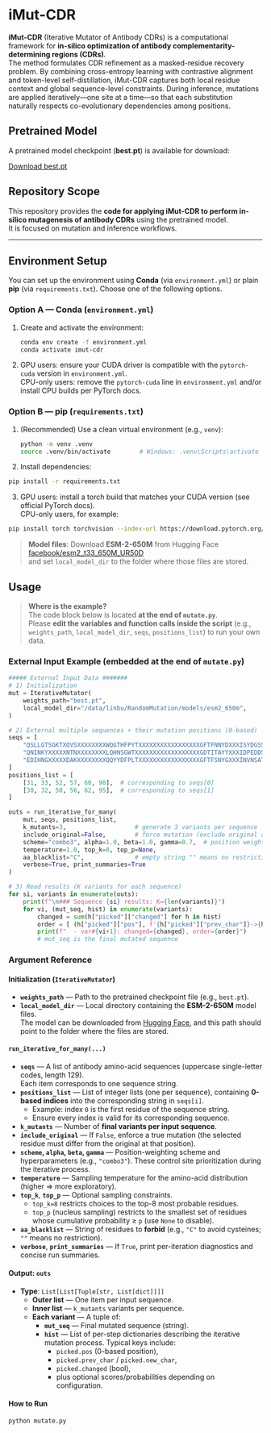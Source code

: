 # iMut-CDR

**iMut-CDR** (Iterative Mutator of Antibody CDRs) is a computational framework for **in-silico optimization of antibody complementarity-determining regions (CDRs)**.  
The method formulates CDR refinement as a masked-residue recovery problem. By combining cross-entropy learning with contrastive alignment and token-level self-distillation, iMut-CDR captures both local residue context and global sequence-level constraints. During inference, mutations are applied iteratively—one site at a time—so that each substitution naturally respects co-evolutionary dependencies among positions.

## Pretrained Model

A pretrained model checkpoint (**best.pt**) is available for download:

[Download best.pt](https://drive.google.com/file/d/1mLfoSNwKDw0c9Fmc1ajxK7nrHLgFSKp-/view?usp=sharing)

## Repository Scope

This repository provides the **code for applying iMut-CDR to perform in-silico mutagenesis of antibody CDRs** using the pretrained model.  
It is focused on mutation and inference workflows.

---

## Environment Setup

You can set up the environment using **Conda** (via `environment.yml`) or plain **pip** (via `requirements.txt`). Choose one of the following options.

### Option A — Conda (`environment.yml`)

1. Create and activate the environment:
   ```bash
   conda env create -f environment.yml
   conda activate imut-cdr
2. GPU users: ensure your CUDA driver is compatible with the `pytorch-cuda` version in `environment.yml`.  
   CPU-only users: remove the `pytorch-cuda` line in `environment.yml` and/or install CPU builds per PyTorch docs.

### Option B — pip (`requirements.txt`)

1. (Recommended) Use a clean virtual environment (e.g., `venv`):
   ```bash
   python -m venv .venv
   source .venv/bin/activate        # Windows: .venv\Scripts\activate
2. Install dependencies:
```bash
pip install -r requirements.txt
```
3. GPU users: install a torch build that matches your CUDA version (see official PyTorch docs).  
   CPU-only users, for example:
```bash
pip install torch torchvision --index-url https://download.pytorch.org/whl/cpu
```

> **Model files**: Download **ESM-2-650M** from Hugging Face  
> [facebook/esm2_t33_650M_UR50D](https://huggingface.co/facebook/esm2_t33_650M_UR50D)  
> and set `local_model_dir` to the folder where those files are stored.


## Usage

> **Where is the example?**  
> The code block below is located **at the end of `mutate.py`**.  
> Please **edit the variables and function calls inside the script** (e.g., `weights_path`, `local_model_dir`, `seqs`, `positions_list`) to run your own data.

### External Input Example (embedded at the end of `mutate.py`)
```python
##### External Input Data #######
# 1) Initialization
mut = IterativeMutator(
    weights_path="best.pt",
    local_model_dir="/data/linbu/RandomMutation/models/esm2_650m",
)

# 2) External multiple sequences + their mutation positions (0-based)
seqs = [
    "QSLLGTSGKTXQVSXXXXXXXXWQGTHFPYTXXXXXXXXXXXXXXXXXGFTFNNYDXXXISYDGSSTXXXARLGHYXXXXXXXXXXXXXXXXXXX",
    "QNINKYXXXXXNTNXXXXXXXXLQHNSGWTXXXXXXXXXXXXXXXXXXGDTITAYYXXXIDPEDDSTXXXTTGVAGPYYFDYXXXXXXXXXXXXX",
    "EDIHNGXXXXXDAKXXXXXXXXQQYYDFPLTXXXXXXXXXXXXXXXXXGFTFSNYGXXXINVNSATXXXXARRSTTVPYNWFAYXXXXXXXXXXX"
]
positions_list = [
    [31, 33, 52, 57, 60, 98],  # corresponding to seqs[0]
    [30, 32, 50, 56, 62, 95],  # corresponding to seqs[1]
]

outs = run_iterative_for_many(
    mut, seqs, positions_list,
    k_mutants=3,                   # generate 3 variants per sequence
    include_original=False,        # force mutation (exclude original amino acid)
    scheme="combo3", alpha=1.0, beta=1.0, gamma=0.7,  # position weighting scheme
    temperature=1.0, top_k=8, top_p=None,
    aa_blacklist="C",              # empty string "" means no restriction
    verbose=True, print_summaries=True
)

# 3) Read results (K variants for each sequence)
for si, variants in enumerate(outs):
    print(f"\n### Sequence {si} results: K={len(variants)}")
    for vi, (mut_seq, hist) in enumerate(variants):
        changed = sum(h["picked"]["changed"] for h in hist)
        order = [ (h["picked"]["pos"], f'{h["picked"]["prev_char"]}->{h["picked"]["new_char"]}') for h in hist if h["picked"]["changed"] ]
        print(f"  - var#{vi+1}: changed={changed}, order={order}")
        # mut_seq is the final mutated sequence
```

### Argument Reference

#### Initialization (`IterativeMutator`)
- **`weights_path`** — Path to the pretrained checkpoint file (e.g., `best.pt`).
- **`local_model_dir`** — Local directory containing the **ESM-2-650M** model files.  
  The model can be downloaded from [Hugging Face](https://huggingface.co/facebook/esm2_t33_650M_UR50D), and this path should point to the folder where the files are stored.

#### `run_iterative_for_many(...)`
- **`seqs`** — A list of antibody amino-acid sequences (uppercase single-letter codes, length 129).  
  Each item corresponds to one sequence string.
- **`positions_list`** — List of integer lists (one per sequence), containing **0-based indices** into the corresponding string in `seqs[i]`.
  - Example: index `0` is the first residue of the sequence string.
  - Ensure every index is valid for its corresponding sequence.
- **`k_mutants`** — Number of **final variants per input sequence**.
- **`include_original`** — If `False`, enforce a true mutation (the selected residue must differ from the original at that position).
- **`scheme`, `alpha`, `beta`, `gamma`** — Position-weighting scheme and hyperparameters (e.g., `"combo3"`). These control site prioritization during the iterative process.
- **`temperature`** — Sampling temperature for the amino-acid distribution (higher ⇒ more exploratory).
- **`top_k`**, **`top_p`** — Optional sampling constraints.
  - `top_k=8` restricts choices to the top-8 most probable residues.
  - `top_p` (nucleus sampling) restricts to the smallest set of residues whose cumulative probability ≥ `p` (use `None` to disable).
- **`aa_blacklist`** — String of residues to **forbid** (e.g., `"C"` to avoid cysteines; `""` means no restriction).
- **`verbose`**, **`print_summaries`** — If `True`, print per-iteration diagnostics and concise run summaries.

#### Output: `outs`
- **Type**: `List[List[Tuple[str, List[dict]]]]`
  - **Outer list** — One item per input sequence.
  - **Inner list** — `k_mutants` variants per sequence.
  - **Each variant** — A tuple of:
    - **`mut_seq`** — Final mutated sequence (string).
    - **`hist`** — List of per-step dictionaries describing the iterative mutation process. Typical keys include:
      - `picked.pos` (0-based position),
      - `picked.prev_char` / `picked.new_char`,
      - `picked.changed` (bool),
      - plus optional scores/probabilities depending on configuration.

#### How to Run
```bash
python mutate.py
